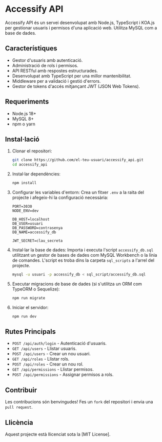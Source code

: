 # Accessify API

Accessify API és un servei desenvolupat amb Node.js, TypeScript i KOA.js per gestionar usuaris i permisos d'una aplicació web. Utilitza MySQL com a base de dades.

## Característiques

- Gestor d'usuaris amb autenticació.
- Administració de rols i permisos.
- API RESTful amb respostes estructurades.
- Desenvolupat amb TypeScript per una millor mantenibilitat.
- Middleware per a validació i gestió d'errors.
- Gestor de tokens d'accés mitjançant JWT (JSON Web Tokens).

## Requeriments

- Node.js 18+
- MySQL 8+
- npm o yarn

## Instal·lació

1. Clonar el repositori:
   ```sh
   git clone https://github.com/el-teu-usuari/accessify_api.git
   cd accessify_api
   ```

2. Instal·lar dependències:
   ```sh
   npm install
   ```

3. Configurar les variables d'entorn:
   Crea un fitxer `.env` a la raita del projecte i afegeix-hi la configuració necessària:
   ```env
   PORT=3030
   NODE_ENV=dev

   DB_HOST=localhost
   DB_USER=usuari
   DB_PASSWORD=contrasenya
   DB_NAME=accessify_db
   
   JWT_SECRET=clau_secreta
   ```

4. Instal·lar la base de dades:
   Importa i executa l'script `accessify_db.sql` utilitzant un gestor de bases de dades com MySQL Workbench o la línia de comandes. L'script es troba dins la carpeta `sql_scripts` a l'arrel del projecte.
   ```sh
   mysql -u usuari -p accessify_db < sql_script/accessify_db.sql
   ```

5. Executar migracions de base de dades (si s'utilitza un ORM com TypeORM o Sequelize):
   ```sh
   npm run migrate
   ```

6. Iniciar el servidor:
   ```sh
   npm run dev
   ```

## Rutes Principals

- `POST /api/auth/login` - Autenticació d'usuaris.
- `GET /api/users` - Llistar usuaris.
- `POST /api/users` - Crear un nou usuari.
- `GET /api/roles` - Llistar rols.
- `POST /api/roles` - Crear un nou rol.
- `GET /api/permissions` - Llistar permisos.
- `POST /api/permissions` - Assignar permisos a rols.

## Contribuir

Les contribucions són benvingudes! Fes un `fork` del repositori i envia una `pull request`.

## Llicència

Aquest projecte està llicenciat sota la [MIT License].

